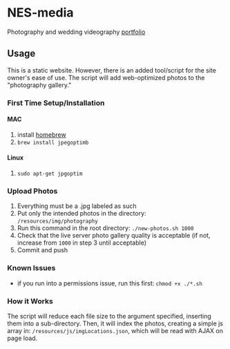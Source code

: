 # NES-media
Photography and wedding videography [portfolio](https://nes-media.netlify.app/index.html)
## Usage
This is a static website. However, there is an added tool/script for the site owner's ease of use. The script will add web-optimized photos to the "photography gallery."
### First Time Setup/Installation
#### MAC
1. install [homebrew](https://brew.sh/) 
2. `brew install jpegoptimb`
#### Linux
1. `sudo apt-get jpgoptim`
### Upload Photos
1. Everything must be a .jpg labeled as such
2. Put only the intended photos in the directory: `/resources/img/photography`
3. Run this command in the root directory: `./new-photos.sh 1000`
4. Check that the live server photo gallery quality is acceptable (if not, increase from `1000` in step 3 until acceptable)
5. Commit and push
### Known Issues
- if you run into a permissions issue, run this first: `chmod +x ./*.sh`
### How it Works
The script will reduce each file size to the argument specified, inserting them into a sub-directory. Then, it will index the photos, creating a simple js array in: `/resources/js/imgLocations.json`, which will be read with AJAX on page load.
